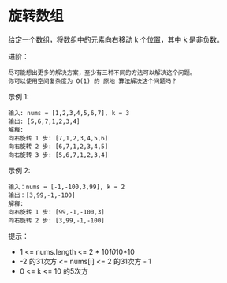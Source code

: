 # 旋转数组

给定一个数组，将数组中的元素向右移动 k 个位置，其中 k 是非负数。

进阶：

    尽可能想出更多的解决方案，至少有三种不同的方法可以解决这个问题。
    你可以使用空间复杂度为 O(1) 的 原地 算法解决这个问题吗？

示例 1:

```
输入: nums = [1,2,3,4,5,6,7], k = 3
输出: [5,6,7,1,2,3,4]
解释:
向右旋转 1 步: [7,1,2,3,4,5,6]
向右旋转 2 步: [6,7,1,2,3,4,5]
向右旋转 3 步: [5,6,7,1,2,3,4]
```

示例 2:

```
输入：nums = [-1,-100,3,99], k = 2
输出：[3,99,-1,-100]
解释: 
向右旋转 1 步: [99,-1,-100,3]
向右旋转 2 步: [3,99,-1,-100]
```

提示：

* 1 <= nums.length <= 2 * 10*10*10*10
* -2 的31次方 <= nums[i] <= 2 的31次方 - 1
* 0 <= k <= 10 的5次方
